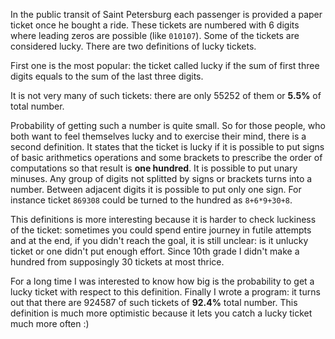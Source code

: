 <!-- Header: Lucky Tickets -->
<!-- Tag: math -->
<!-- Summary: Computation of the probability of getting a "lucky ticket". -->

In the public transit of Saint Petersburg each passenger is provided a paper
ticket once he bought a ride. These tickets are numbered with 6 digits where
leading zeros are possible (like `010107`). Some of the tickets are considered
lucky. There are two definitions of lucky tickets.

First one is the most popular: the ticket called lucky if the sum of first
three digits equals to the sum of the last three digits.

It is not very many of such tickets: there are only 55252 of them
or **5.5%** of total number.

Probability of getting such a number is quite small. So for those people,
who both want to feel themselves lucky and to exercise their mind, there
is a second definition. It states that the ticket is lucky if it is possible
to put signs of basic arithmetics operations and some brackets to prescribe
the order of computations so that result is __one hundred__. It is possible to put
unary minuses. Any group of digits not splitted by signs or brackets turns
into a number. Between adjacent digits it is possible to put only one sign.
For instance ticket `869308` could be turned to the hundred as `8+6*9+30+8`.

This definitions is more interesting because it is harder to check luckiness
of the ticket: sometimes you could spend entire journey in futile attempts
and at the end, if you didn't reach the goal, it is still unclear: is it
unlucky ticket or one didn't put enough effort. Since 10th grade I didn't
make a hundred from supposingly 30 tickets at most thrice.

For a long time I was interested to know how big is the probability to get
a lucky ticket with respect to this definition. Finally I wrote a program:
it turns out that there are 924587 of such tickets of **92.4%** total number.
This definition is much more optimistic because it lets you catch a lucky
ticket much more often :)
